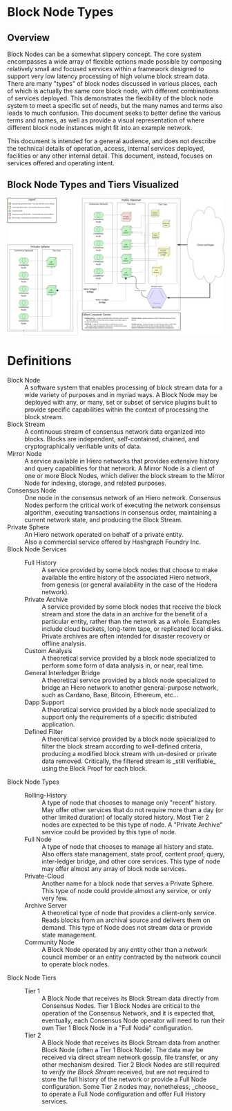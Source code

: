 # Block Node Types

## Overview

Block Nodes can be a somewhat slippery concept. The core system encompasses a
wide array of flexible options made possible by composing relatively small and
focused services within a framework designed to support very low latency
processing of high volume block stream data. There are many "types" of block
nodes discussed in various places, each of which is actually the same core block
node, with different combinations of services deployed. This demonstrates the
flexibility of the block node system to meet a specific set of needs, but the
many names and terms also leads to much confusion. This document seeks to better
define the various terms and names, as well as provide a visual representation
of where different block node instances might fit into an example network.

This document is intended for a general audience, and does not describe the
technical details of operation, access, internal services deployed, facilities
or any other internal detail. This document, instead, focuses on services
offered and operating intent.

## Block Node Types and Tiers Visualized

![Block Node Type Diagram](assets/Block-Node-Tiers-and-Types.svg)

# Definitions

<dl>
<dt>Block Node</dt>
<dd>A software system that enables processing of block stream data for a wide
variety of purposes and in myriad ways. A Block Node may be deployed with any,
or many, set or subset of service plugins built to provide specific capabilities
within the context of processing the block stream.</dd>
<dt>Block Stream</dt>
<dd>A continuous stream of consensus network data organized into blocks. Blocks
are independent, self-contained, chained, and cryptographically verifiable
units of data.</dd>
<dt>Mirror Node</dt>
<dd>A service available in Hiero networks that provides extensive history and
query capabilities for that network. A Mirror Node is a client of one or more
Block Nodes, which deliver the block stream to the Mirror Node for indexing,
storage, and related purposes.</dd>
<dt>Consensus Node</dt>
<dd>One node in the consensus network of an Hiero network. Consensus Nodes
perform the critical work of executing the network consensus algorithm,
executing transactions in consensus order, maintaining a current network state,
and producing the Block Stream.</dd>
<dt>Private Sphere</dt>
<dd>An Hiero network operated on behalf of a private entity.<br/>
Also a commercial service offered by Hashgraph Foundry Inc.</dd>
<dt>Block Node Services</dt>
<dd>
    <dl>
    <dt>Full History</dt>
    <dd>A service provided by some block nodes that choose to make available
    the entire history of the associated Hiero network, from genesis (or
    general availability in the case of the Hedera network).</dd>
    <dt>Private Archive</dt>
    <dd>A service provided by some block nodes that receive the block stream and
    store the data in an archive for the benefit of a particular entity, rather
    than the network as a whole. Examples include cloud buckets, long-term
    tape, or replicated local disks. Private archives are often intended for
    disaster recovery or offline analysis.</dd>
    <dt>Custom Analysis</dt>
    <dd>A theoretical service provided by a block node specialized to perform
    some form of data analysis in, or near, real time.</dd>
    <dt>General Interledger Bridge</dt>
    <dd>A theoretical service provided by a block node specialized to bridge an
    Hiero network to another general-purpose network, such as Cardano, Base,
    Bitcoin, Ethereum, etc...</dd>
    <dt>Dapp Support</dt>
    <dd>A theoretical service provided by a block node specialized to support
    only the requirements of a specific distributed application.</dd>
    <dt>Defined Filter</dt>
    <dd>A theoretical service provided by a block node specialized to
    filter the block stream according to well-defined criteria, producing a
    modified block stream with un-desired or private data removed.
    Critically, the filtered stream is _still verifiable_ using the Block
    Proof for each block.</dd>
    </dl>
</dd>
<dt>Block Node Types</dt>
<dd>
    <dl>
    <dt>Rolling-History</dt>
    <dd>A type of node that chooses to manage only "recent" history.<br/>
    May offer other services that do not require more than a day (or other
    limited duration) of locally stored history. Most Tier 2 nodes are expected
    to be this type of node. A "Private Archive" service could be provided
    by this type of node.</dd>
    <dt>Full Node</dt>
    <dd>A type of node that chooses to manage all history and state.<br/>
    Also offers state management, state proof, content proof, query,
    inter-ledger bridge, and other core services. This type of node may offer
    almost any array of block node services.</dd>
    <dt>Private-Cloud</dt>
    <dd>Another name for a block node that serves a Private Sphere. This type
    of node could provide almost any service, or only very few.</dd>
    <dt>Archive Server</dt>
    <dd>A theoretical type of node that provides a client-only service.<br/>
    Reads blocks from an archival source and delivers them on demand. This type
    of Node does not stream data or provide state management.</dd>
    <dt>Community Node</dt>
    <dd>A Block Node operated by any entity other than a network council member
    or an entity contracted by the network council to operate block nodes.</dd>
    </dl>
</dd>
<dt>Block Node Tiers</dt>
<dd>
    <dl>
    <dt>Tier 1</dt>
    <dd>A Block Node that receives its Block Stream data directly from Consensus
    Nodes. Tier 1 Block Nodes are critical to the operation of the Consensus
    Network, and it is expected that, eventually, each Consensus Node operator
    will need to run their own Tier 1 Block Node in
    a "Full Node" configuration.</dd>
    <dt>Tier 2</dt>
    <dd>A Block Node that receives its Block Stream data from another Block
    Node (often a Tier 1 Block Node). The data may be received via direct stream
    network gossip, file transfer, or any other mechanism desired. Tier 2
    Block Nodes are still required to <i>verify the Block Stream</i> received,
    but are not required to store the full history of the network or provide a
    Full Node configuration. Some Tier 2 nodes may, nonetheless, _choose_ to
    operate a Full Node configuration and offer Full History services.</dd>
    </dl>
</dd>
</dl>
